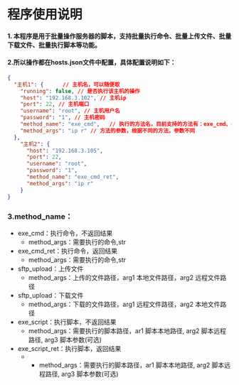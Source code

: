 # 程序使用说明


#### 1. 本程序是用于批量操作服务器的脚本，支持批量执行命令、批量上传文件、批量下载文件、批量执行脚本等功能。
#### 2.所以操作都在hosts.json文件中配置，具体配置说明如下：
``` json
{
  "主机1": {      // 主机名，可以随便取
    "running": false, // 是否执行该主机的操作
    "host": "192.168.3.102", // 主机ip
    "port": 22, // 主机端口
    "username": "root", // 主机用户名
    "password": "1", // 主机密码
    "method_name": "exe_cmd",   // 执行的方法名，目前支持的方法有：exe_cmd、exe_cmd_ret、sftp_upload、sftp_download、exe_script
    "method_args": "ip r" // 方法的参数，根据不同的方法，参数不同
  },
    "主机2": {
      "host": "192.168.3.105",
      "port": 22,
      "username": "root",
      "password": "1",
      "method_name": "exe_cmd_ret",
      "method_args": "ip r"
    }
}
```
### 3.method_name：
- exe_cmd：执行命令，不返回结果
  - method_args：需要执行的命令,str
- exe_cmd_ret：执行命令，返回结果
  - method_args：需要执行的命令,str
- sftp_upload：上传文件
  - method_args：上传的文件路径，arg1 本地文件路径，arg2 远程文件路径
- sftp_upload：下载文件
  - method_args：下载的文件路径，arg1 远程文件路径，arg2 本地文件路径
- exe_script：执行脚本，不返回结果
  - method_args：需要执行的脚本路径，ar1 脚本本地路径, arg2 脚本远程路径, arg3 脚本参数(可选)
- exe_script_ret：执行脚本，返回结果
  - - method_args：需要执行的脚本路径，ar1 脚本本地路径, arg2 脚本远程路径, arg3 脚本参数(可选)

